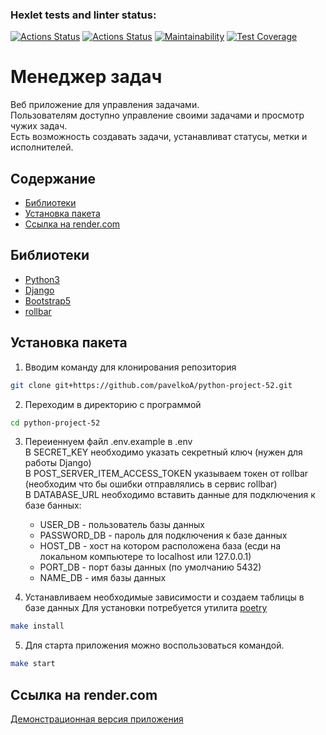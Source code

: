 ### Hexlet tests and linter status:
[![Actions Status](https://github.com/pavelkoA/python-project-52/actions/workflows/hexlet-check.yml/badge.svg)](https://github.com/pavelkoA/python-project-52/actions)
[![Actions Status](https://github.com/pavelkoA/python-project-52/actions/workflows/test.yml/badge.svg)](https://github.com/pavelkoA/python-project-83/actions/workflows/test.yml)
[![Maintainability](https://api.codeclimate.com/v1/badges/d3194180e77a5d538929/maintainability)](https://codeclimate.com/github/pavelkoA/python-project-52/maintainability)
[![Test Coverage](https://api.codeclimate.com/v1/badges/d3194180e77a5d538929/test_coverage)](https://codeclimate.com/github/pavelkoA/python-project-52/test_coverage)


<h1>Менеджер задач</h1>

Веб приложение для управления задачами.  
Пользователям доступно управление своими задачами и просмотр чужих задач.  
Есть возможность создавать задачи, устанавливат статусы, метки и исполнителей.


## Содержание
- [Библиотеки](#библиотеки)
- [Установка пакета](#установка-пакета)
- [Ссылка на render.com](#ссылка-render.com)


## Библиотеки
- [Python3](https://www.python.org/)
- [Django](https://www.djangoproject.com/)
- [Bootstrap5](https://getbootstrap.com/)
- [rollbar](https://rollbar.com/)


## Установка пакета

1. Вводим команду для клонирования репозитория
```sh
git clone git+https://github.com/pavelkoA/python-project-52.git
```

2. Переходим в директорию с программой
```sh
cd python-project-52
```

3. Переиеннуем файл .env.example в .env  
   В SECRET_KEY необходимо указать секретный ключ (нужен для работы Django)  
   В POST_SERVER_ITEM_ACCESS_TOKEN указываем токен от rollbar (необходим что бы ошибки отправлялись в сервис rollbar)  
   В DATABASE_URL необходимо вставить данные для подключения к базе банных:
   - USER_DB - пользователь базы данных
   - PASSWORD_DB - пароль для подключения к базе данных
   - HOST_DB - хост на котором расположена база (есди на локальном компьютере то localhost или 127.0.0.1)
   - PORT_DB - порт базы данных (по умолчанию 5432)
   - NAME_DB - имя базы данных


4. Устанавливаем необходимые зависимости и создаем таблицы в базе данных
   Для установки потребуется утилита [poetry](https://python-poetry.org/docs/)
```sh
make install
```


5. Для старта приложения можно воспользоваться командой.  
```sh
make start
```


## Ссылка на render.com

[Демонстрационная версия приложения](https://python-project-52-j3e4.onrender.com)
